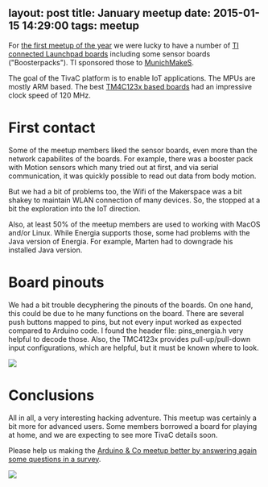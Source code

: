layout: post
title: January meetup
date: 2015-01-15 14:29:00
tags: meetup
---
For [the first meetup of the year](,http://www.meetup.com/Munchen-Arduino-Meetup/events/219666917/)  we were lucky to have a number of [TI connected Launchpad boards](https://www.youtube.com/watch?v=n13odoXQYeo) including some sensor boards ("Boosterpacks"). TI sponsored those to [MunichMakeS](http://munichmakes.de).

The goal of the TivaC platform is to enable IoT applications. The MPUs are mostly ARM based. The best [TM4C123x based boards](http://www.ti.com/lsds/ti/microcontrollers_16-bit_32-bit/c2000_performance/control_automation/tm4c12x/overview.page) had an impressive clock speed of 120 MHz.

# First contact

Some of the meetup members liked the sensor boards, even more than the network capabilites of the boards.  For example, there was a booster pack with Motion sensors which many tried out at first, and via serial communication, it was quickly possible to read out data from body motion.

But we had a bit of problems too, the Wifi of the Makerspace was a bit shakey to maintain WLAN connection of many devices. So, the stopped at a bit the exploration into the IoT direction.

Also, at least 50% of the meetup members are used to working with MacOS and/or Linux. While Energia supports those, some had problems with the Java version of Energia. For example, Marten had to downgrade his installed Java version.

# Board pinouts

We had a bit trouble decyphering the pinouts of the boards. On one hand, this could be due to he many functions on the board. There are several push buttons mapped to pins, but not every input worked as expected compared to Arduino code. I found the header file: pins_energia.h very helpful to decode those. Also, the TMC4123x provides pull-up/pull-down input configurations, which are helpful, but it must be known where to look.

<img src="/images/pinout_tivac.png" />


# Conclusions

All in all, a very interesting hacking adventure. This meetup was certainly a bit more for advanced users. Some members borrowed a board for playing at home, and we are expecting to see more TivaC details soon.


Please help us making the [Arduino & Co meetup better by answering again some questions in a survey](https://de.surveymonkey.com/r/MTZFLC8).

<img src="/images/jan_meetup.jpg" />


